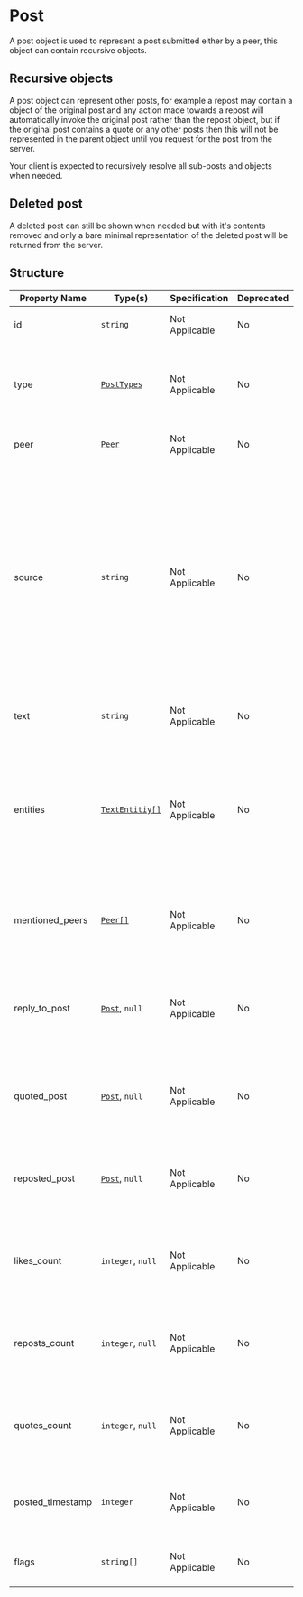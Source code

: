 # Post

A post object is used to represent a post submitted either by a
peer, this object can contain recursive objects.

## Recursive objects

A post object can represent other posts, for example a repost 
may contain a object of the original post and any action made
towards a repost will automatically invoke the original post
rather than the repost object, but if the original post contains
a quote or any other posts then this will not be represented in
the parent object until you request for the post from the server.

Your client is expected to recursively resolve all sub-posts and
objects when needed.

## Deleted post

A deleted post can still be shown when needed but with it's
contents removed and only a bare minimal representation of the
deleted post will be returned from the server.

## Structure

| Property Name    | Type(s)                              | Specification  | Deprecated | Versions | Description                                                                                                                                                                                    |
|------------------|--------------------------------------|----------------|------------|----------|------------------------------------------------------------------------------------------------------------------------------------------------------------------------------------------------|
| id               | `string`                             | Not Applicable | No         | 1.0      | The unique ID for the post                                                                                                                                                                     |
| type             | [`PostTypes`](../Types/PostTypes.md) | Not Applicable | No         | 1.0      | The post type used to represent the true intention of the post                                                                                                                                 |
| peer             | [`Peer`](Peer.md)                    | Not Applicable | No         | 1.0      | The author peer of the post                                                                                                                                                                    |
| source           | `string`                             | Not Applicable | No         | 1.0      | The source for where this post was composed from or collected from (eg; the client the user is using or the third-party source that  the post was collected. This is determined by the server) |
| text             | `string`                             | Not Applicable | No         | 1.0      | The text content of the post source.                                                                                                                                                           |
| entities         | [`TextEntitiy[]`](TextEntity.md)     | Not Applicable | No         | 1.0      | An array of entities extracted from the text, can be used by the client to highlight clickable entities that preforms an action                                                                |
| mentioned_peers  | [`Peer[]`](Peer.md)                  | Not Applicable | No         | 1.0      | An array of resolved peers that was mentioned in the post text                                                                                                                                 |
| reply_to_post    | [`Post`](Post.md), `null`            | Not Applicable | No         | 1.0      | The original post that this post is replying to if applicable, otherwise null.                                                                                                                 |
| quoted_post      | [`Post`](Post.md), `null`            | Not Applicable | No         | 1.0      | The original post that this post is quoting if applicable, otherwise null                                                                                                                      |
| reposted_post    | [`Post`](Post.md), `null`            | Not Applicable | No         | 1.0      | The original post that this post is reposting if applicable, otherwise null                                                                                                                    |
| likes_count      | `integer`, `null`                    | Not Applicable | No         | 1.0      | The amount of likes that this post has if applicable, otherwise null                                                                                                                           |
| reposts_count    | `integer`, `null`                    | Not Applicable | No         | 1.0      | The amount of repost that this post has if applicable, otherwise null                                                                                                                          |
| quotes_count     | `integer`, `null`                    | Not Applicable | No         | 1.0      | The amount of replies that this post has if applicable, otherwise null                                                                                                                         |
| posted_timestamp | `integer`                            | Not Applicable | No         | 1.0      | The Unix Timestamp for when this post was created                                                                                                                                              |
| flags            | `string[]`                           | Not Applicable | No         | 1.0      | The flags associated with this post (WIP)                                                                                                                                                      |